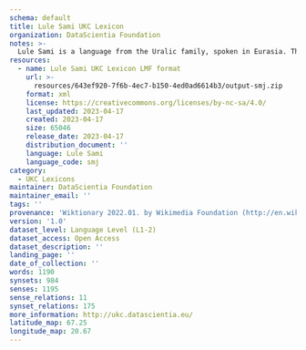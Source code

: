 ```yaml
---
schema: default
title: Lule Sami UKC Lexicon
organization: DataScientia Foundation
notes: >-
  Lule Sami is a language from the Uralic family, spoken in Eurasia. The UKC Lexicon of Lule Sami is represented as a lexico-semantic network. It consists of words, word senses, synsets, as well as sense-level and synset-level relationships.
resources:
  - name: Lule Sami UKC Lexicon LMF format
    url: >-
      resources/643ef920-7f6b-4ec7-b150-4ed0ad6614b3/output-smj.zip
    format: xml
    license: https://creativecommons.org/licenses/by-nc-sa/4.0/
    last_updated: 2023-04-17
    created: 2023-04-17
    size: 65046
    release_date: 2023-04-17
    distribution_document: ''
    language: Lule Sami
    language_code: smj
category:
  - UKC Lexicons
maintainer: DataScientia Foundation
maintainer_email: ''
tags: ''
provenance: 'Wiktionary 2022.01. by Wikimedia Foundation (http://en.wiktionary.org); CogNet 2.1 by Khuyagbaatar Batsuren, National University of Mongolia (http://cognet.ukc.disi.unitn.it); UniMet: Universal Metonymy 1.0 by Temuulen Khishigsuren and Gábor Bella (http://ukc.disi.unitn.it/index.php/metonymy/); MorphyNet 2.0 by Gábor Bella and Khuyagbaatar Batsuren (http://ukc.disi.unitn.it/index.php/morphynet/); NorthEuraLex 0.9 by Johannes Dellert and Gerhard Jäger, Eberhard Karls Universität Tübingen (http://northeuralex.org/); Princeton WordNet 2.1 by Princeton University (https://wordnet.princeton.edu)'
version: '1.0'
dataset_level: Language Level (L1-2)
dataset_access: Open Access
dataset_description: ''
landing_page: ''
date_of_collection: ''
words: 1190
synsets: 984
senses: 1195
sense_relations: 11
synset_relations: 175
more_information: http://ukc.datascientia.eu/
latitude_map: 67.25
longitude_map: 20.67
---
```

